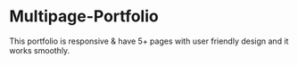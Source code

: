 # Multipage-Portfolio
This portfolio is responsive &amp; have 5+ pages with user friendly design and it works smoothly.
